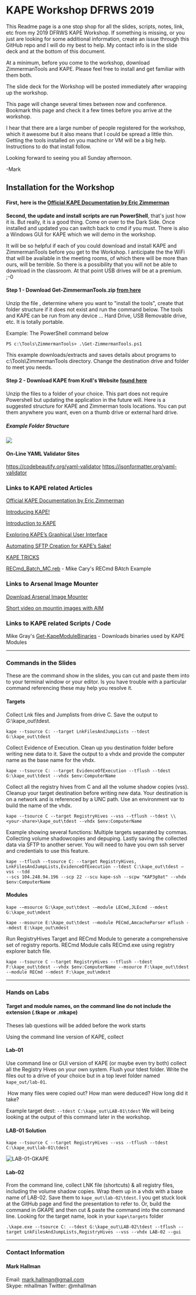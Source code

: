 

# KAPE Workshop DFRWS 2019 

This Readme page is a one stop shop for all the slides, scripts, notes, link, etc from my  2019 DFRWS KAPE Workshop.  If something is missing,  or you just are looking for some additional information,  create an issue through this GitHub repo and I will do my best to help.  My contact info is in the slide deck and at the bottom of this document.

At a minimum, before you come to the workshop, download ZimmermanTools and KAPE.  Please feel free to install and get familiar with them both.

The slide deck for the Workshop will be posted immediately after wrapping up the workshop.  

This page will change several times between now and conference.  Bookmark this page and check it a few times before you arrive at the workshop.

I hear that there are a large number of people registered for the workshop,  which it awesome but it also means that I could be spread a little thin.  Getting the tools installed on you machine or VM will be a big help.  Instructions to do that install follow.

Looking forward to seeing you all Sunday afternoon.

-Mark

## Installation for the Workshop

#### First,  here is the [Official KAPE Documentation by Eric Zimmerman](https://ericzimmerman.github.io/KapeDocs/#!index.md) 

**Second,  the update and install scripts are run PowerShell**,  that's just how it is.  But really, it is a good thing.  Come on over to the Dark Side.  Once installed and updated you can switch back to cmd if you must.  There is also a Windows GUI for KAPE which we will demo in the workshop.  

It will be so helpful if each of you could download and install KAPE and ZimmermanTools before you get to the Workshop.  I anticipate the the WiFi that will be available in the meeting rooms, of which there will be more than ours, will be terrible.  So there is a possibility that you will not be able to download in the classroom.  At that point USB drives will be at a premium.  ;-0

#### Step 1 - Download Get-ZimmermanTools.zip [from here](https://f001.backblazeb2.com/file/EricZimmermanTools/Get-ZimmermanTools.zip)

Unzip the file ,  determine where you want to "install the tools", create that folder structure if it does not exist and run the command below.  The tools and KAPE can be run from any device ... Hard Drive,  USB Removable drive,  etc.  It is totally portable.

Example:  The PowerShell command below

```
PS c:\Tools\ZimmermanTools> .\Get-ZimmermanTools.ps1 
```

This example downloads/extracts and saves details about programs to c:\Tools\ZimmermanTools directory.  Change the destination drive and folder to meet you needs.

#### Step 2 - Download KAPE from Kroll's Website [found here](https://learn.duffandphelps.com/kape?utm_campaign=2019_cyberitbn-KAPE-launch&utm_source=kroll&utm_medium=referral&utm_term=kape-launch-blog-post) 

Unzip the files to a folder of your choice. This part does not require Powershell but updating the application in the future will.   Here is a suggested structure for KAPE and Zimmerman tools locations.  You can put them anywhere you want, even on a thumb drive or external hard drive.

##### Example Folder Structure

![](media/1562561287380.png)

#### On-Line YAML Validator Sites

https://codebeautify.org/yaml-validator
https://jsonformatter.org/yaml-validator



### Links to KAPE related Articles

[Official KAPE Documentation by Eric Zimmerman](https://ericzimmerman.github.io/KapeDocs/#!index.md) 

[Introducing KAPE!](https://binaryforay.blogspot.com/2019/02/introducing-kape.html)

[Introduction to KAPE](https://www.youtube.com/watch?v=pZRrZAJif8Q)

[Exploring KAPE’s Graphical User Interface](https://www.kroll.com/en/insights/publications/cyber/exploring-kapes-graphical-user-interface)

[Automating SFTP Creation for KAPE’s Sake!](https://medium.com/@bromiley/automating-sftp-creation-for-kapes-sake-b0bc68d10522)

[KAPE TRICKS](https://thinkdfir.com/2019/02/23/kape-tricks/)

[RECmd_Batch_MC.reb](https://github.com/EricZimmerman/RECmd/blob/master/BatchExamples/RECmd_Batch_MC.reb) - Mike Cary's RECmd BAtch Example



### Links to Arsenal Image Mounter

[Download Arsenal Image Mounter](media/ArsenalImageMounter.zip)

[Short video on mountin images with AIM](https://twitter.com/arsenalrecon/status/1053297186308583429)



### Links to KAPE related Scripts / Code

Mike Gray's [Get-KapeModuleBinaries](https://github.com/grayfold3d/Get-KapeModuleBinaries#get-kapemodulebinaries) - Downloads binaries used by KAPE Modules



------

### Commands in the Slides

These are the command show in the slides, you can cut and paste them into to your terminal window or your editor.  Is you have trouble with a particular command referencing these may help you resolve it.

#### Targets

Collect Lnk files and Jumplists from drive C.  Save the output to G:\kape_out\tdest.

```
kape --tsource C: --target LnkFilesAndJumpLists --tdest G:\kape_out\tdest
```

Collect Evidence of Execution.  Clean up you destination folder before writing new data to it.   Save the output to a vhdx and provide the computer name as the base name for the vhdx.

```
kape --tsource C: --target EvidenceOfExecution --tflush --tdest G:\kape_out\tdest --vhdx $env:ComputerName
```

Collect all the registry hives from C and all the volume shadow copies (vss).  Cleanup your target destination before writing new data.  Your destination is on a network and is referenced by a UNC path.  Use an environment var to build the name of the vhdx.

```
kape --tsource C --target RegistryHives --vss --tflush --tdest \\<your-share>\kape_out\tdest --vhdx $env:ComputerName
```

Example showing several functions:  Multiple targets separated by commas. Collecting volume shadowcopies and depuping.  Lastly saving the collected data via SFTP to another server.  You will need to have you own ssh server and credentials to use this feature.

```
kape --tflush --tsource C: --target RegistryHives, LnkFilesAndJumpLists,EvidenceOfExecution --tdest C:\kape_out\tdest –vss --tdd
--scs 104.248.94.196 --scp 22 --scu kape-ssh --scpw "KAP3g0at" --vhdx $env:ComputerName 
```



#### Modules

```
kape -–msource G:\kape_out\tdest -–module LECmd,JLEcmd --mdest G:\kape_out\mdest  
```

```
kape --msource E:\kape_out\tdest -–module PECmd,AmcacheParser mflush --mdest E:\kape_out\mdest
```

Run RegistryHives Target and RECmd Module to generate a comprehensive set of registry reports.  RECmd Module calls RECmd.exe using registry explorer batch file.

```
kape --tsource C --target RegistryHives --tflush --tdest F:\kape_out\tdest --vhdx $env:ComputerName --msource F:\kape_out\tdest --module RECmd --mdest F:\kape_out\mdest
```



------

### Hands on Labs

#### Target and module names, on the command line do not include the extension (.tkape or .mkape)

Theses lab questions will be added before the work starts

Using the command line version of KAPE,  collect 

#### Lab-01

Use command line or GUI version of KAPE (or maybe even try both) collect all the Registry Hives on your own system.  Flush your tdest folder. Write the files out to a drive of your choice but in a top level folder named `kape_out/lab-01`.  

​	How many files were copied out?  How man were deduced?  How long did it take?

Example target dest:  `--tdest C:\kape_out\LAB-01\tdest` We will being looking at the output of this command later in the workshop.  

#### LAB-01 Solution

```
kape --tsource C --target RegistryHives --vss --tflush --tdest C:\kape_out\lab-01\tdest
```



![LAB-01-GKAPE](/Users/mark/github/DFRWS-2019-KAPE-Workshop/media/LAB-01-GKAPE.png)



#### Lab-02

From the command line,  collect LNK file (shortcuts) & all registry files, including the volume shadow copies. Wrap them up in a vhdx with a base name of LAB-02. Save them to `kape_out\lab-02\tdest`.  I you get stuck look at the GitHub page and find the presentation to refer to.  Or,  build the command in GKAPE and then cut & paste the command into the command line. Looking for the target name,  look in your `kape\targets` folder

```
.\kape.exe --tsource C: --tdest G:\kape_out\LAB-02\tdest --tflush --target LnkFilesAndJumpLists,RegistryHives --vss --vhdx LAB-02 --gui
```





------

### Contact Information

#### Mark Hallman

Email:   [mark.hallman@gmail.com](mailto:mark.hallman@gmail.com)  
Skype:   mhallman
Twitter:   @mhallman

